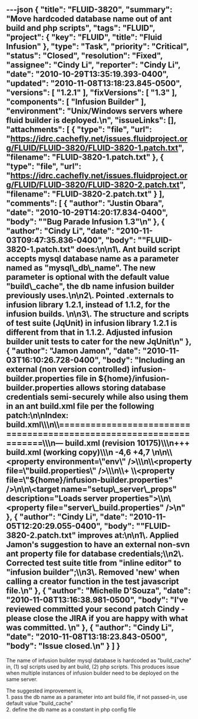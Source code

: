 ---json
{
  "title": "FLUID-3820",
  "summary": "Move hardcoded database name out of ant build and php scripts",
  "tags": "FLUID",
  "project": {
    "key": "FLUID",
    "title": "Fluid Infusion"
  },
  "type": "Task",
  "priority": "Critical",
  "status": "Closed",
  "resolution": "Fixed",
  "assignee": "Cindy Li",
  "reporter": "Cindy Li",
  "date": "2010-10-29T13:35:19.393-0400",
  "updated": "2010-11-08T13:18:23.845-0500",
  "versions": [
    "1.2.1"
  ],
  "fixVersions": [
    "1.3"
  ],
  "components": [
    "Infusion Builder"
  ],
  "environment": "Unix/Windows servers where fluid builder is deployed.\n",
  "issueLinks": [],
  "attachments": [
    {
      "type": "file",
      "url": "https://idrc.cachefly.net/issues.fluidproject.org/FLUID/FLUID-3820/FLUID-3820-1.patch.txt",
      "filename": "FLUID-3820-1.patch.txt"
    },
    {
      "type": "file",
      "url": "https://idrc.cachefly.net/issues.fluidproject.org/FLUID/FLUID-3820/FLUID-3820-2.patch.txt",
      "filename": "FLUID-3820-2.patch.txt"
    }
  ],
  "comments": [
    {
      "author": "Justin Obara",
      "date": "2010-10-29T14:20:17.834-0400",
      "body": "\"Bug Parade Infusion 1.3\"\n"
    },
    {
      "author": "Cindy Li",
      "date": "2010-11-03T09:47:35.836-0400",
      "body": "\"FLUID-3820-1.patch.txt\" does:\n\n1\\. Ant build script accepts mysql database name as a parameter named as \"mysql\\_db\\_name\". The new parameter is optional with the default value \"build\\_cache\", the db name infusion builder previously uses.\n\n2\\. Pointed .externals to infusion library 1.2.1, instead of 1.1.2, for the infusion builds.&#x20;\n\n3\\. The structure and scripts of test suite (JqUnit) in infusion library 1.2.1 is different from that in 1.1.2. Adjusted infusion builder unit tests to cater for the new JqUnit\n"
    },
    {
      "author": "Jamon Jamon",
      "date": "2010-11-03T16:10:26.728-0400",
      "body": "Including an external (non version controlled) infusion-builder.properties file in ${home}/infusion-builder.properties allows storing database credentials semi-securely while also using them in an ant build.xml file per the following patch:\n\nIndex: build.xml\\\n\\===================================================================\\\n— build.xml   (revision 10175)\\\n+++ build.xml   (working copy)\\\n -4,6 +4,7 \n\n\\<property environment=\"env\" />\\\n\\<property file=\"build.properties\" />\\\n\\+       \\<property file=\"${home}/infusion-builder.properties\" />\n\n\\<target name=\"setup\\_server\\_props\" description=\"Loads server properties\">\\\n\\<property file=\"server\\_build.properties\" />\n"
    },
    {
      "author": "Cindy Li",
      "date": "2010-11-05T12:20:29.055-0400",
      "body": "\"FLUID-3820-2.patch.txt\" improves at:\n\n1\\. Applied Jamon's suggestion to have an external non-svn ant property file for database credentials;\\\n2\\. Corrected test suite title from \"inline editor\" to \"infusion builder\";\\\n3\\. Removed 'new' when calling a creator function in the test javascript file.\n"
    },
    {
      "author": "Michelle D'Souza",
      "date": "2010-11-08T13:16:38.981-0500",
      "body": "I've reviewed committed your second patch Cindy - please close the JIRA if you are happy with what was committed.&#x20;\n"
    },
    {
      "author": "Cindy Li",
      "date": "2010-11-08T13:18:23.843-0500",
      "body": "Issue closed.\n"
    }
  ]
}
---
The name of infusion builder mysql database is hardcoded as "build\_cache" in, (1) sql scripts used by ant build, (2) php scripts. This produces issue when multiple instances of infusion builder need to be deployed on the same server.

The suggested improvement is,\
1\. pass the db name as a parameter into ant build file, if not passed-in, use default value "build\_cache"\
2\. define the db name as a constant in php config file

        